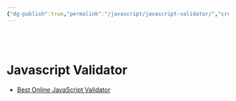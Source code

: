 ```yaml
---
{"dg-publish":true,"permalink":"/javascript/javascript-validator/","created":"","updated":""}
---
```



<br ><br >

# Javascript Validator


- [Best Online JavaScript Validator](https://codebeautify.org/jsvalidate)

<br ><br >


